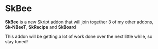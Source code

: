 # SkBee

**SkBee** is a new Skript addon that will join together 3 of my other addons, **Sk-NBeeT**, **SkRecipe** and **SkBoard**

This addon will be getting a lot of work done over the next little while, so stay tuned!

